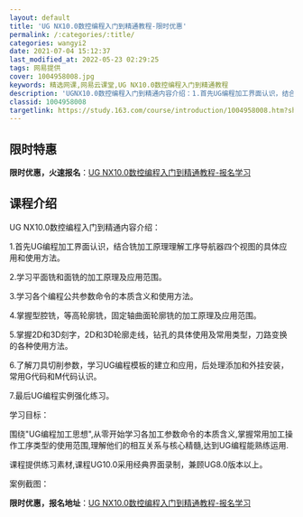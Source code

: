 ```yaml
---
layout: default
title: 'UG NX10.0数控编程入门到精通教程-限时优惠'
permalink: /:categories/:title/
categories: wangyi2
date: 2021-07-04 15:12:37
last_modified_at: 2022-05-23 02:29:25
tags: 网易提供
cover: 1004958008.jpg
keywords: 精选网课,网易云课堂,UG NX10.0数控编程入门到精通教程
description: 'UGNX10.0数控编程入门到精通内容介绍：1.首先UG编程加工界面认识，结合铣加工原理理解工序导航器四个视图的具体应用'
classid: 1004958008
targetlink: https://study.163.com/course/introduction/1004958008.htm?share=1&shareId=1025206652&utm_campaign=share&utm_medium=iphoneShare&utm_source=&utm_u=1025206652
---
```


## 限时特惠

**限时优惠，火速报名**：[UG NX10.0数控编程入门到精通教程-报名学习](https://study.163.com/course/introduction/1004958008.htm?share=1&shareId=1025206652&utm_campaign=share&utm_medium=iphoneShare&utm_source=&utm_u=1025206652)

## 课程介绍

UG NX10.0数控编程入门到精通内容介绍：

1.首先UG编程加工界面认识，结合铣加工原理理解工序导航器四个视图的具体应用和使用方法。

2.学习平面铣和面铣的加工原理及应用范围。

3.学习各个编程公共参数命令的本质含义和使用方法。

4.掌握型腔铣，等高轮廓铣，固定轴曲面轮廓铣的加工原理及应用范围。

5.掌握2D和3D刻字，2D和3D轮廓走线，钻孔的具体使用及常用类型，刀路变换的各种使用方法。

6.了解刀具切削参数，学习UG编程模板的建立和应用，后处理添加和外挂安装，常用G代码和M代码认识。

7.最后UG编程实例强化练习。



学习目标：

围绕"UG编程加工思想",从零开始学习各加工参数命令的本质含义,掌握常用加工操作工序类型的使用范围,理解他们的相互关系与核心精髓,达到UG编程能熟练运用.



课程提供练习素材,课程UG10.0采用经典界面录制，兼顾UG8.0版本以上。



案例截图：

**限时优惠，报名地址**：[UG NX10.0数控编程入门到精通教程-报名学习](https://study.163.com/course/introduction/1004958008.htm?share=1&shareId=1025206652&utm_campaign=share&utm_medium=iphoneShare&utm_source=&utm_u=1025206652)

